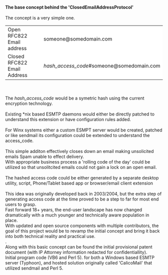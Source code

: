 <b>The base concept behind the 'ClosedEmailAddressProtocol' </b><br/>
<br/>
The concept is a very simple one. <br/>
<table>
 <tr>
  <td bgcolor="white" wrap=nowrap>Open RFC822 Email address</td><td bgcolor="white" wrap=nowrap>someone@somedomain.com </td>
 </tr>
 <tr>
 <td  bgcolor="white" wrap=nowrap>Closed RFC822 Email Address</td><td bgcolor="white" wrap=nowrap><i>hash_access_code</i>&#35;someone@somedomain.com</td>
 </tr>
</table>
<br/>
<br>
The <i>hash_access_code</i> would be a symetric hash using the current encryption technology.<br/>
<br/>
Existing *nix based ESMTP daemons would either be directly patched to understand this extension or have configuration rules added.<br/>
<br/>
For Winx systems either a custom ESMPT server would be created, patched or like sendmail its configuration could be extended to understand the access_code.<br/>
<br/>
This simple additon effectively closes down an email making unsolicited emails Spam unable to effect delivery.<br/>
With appropriate business process a 'rolling code of the day' could be utilized so that unsolitcited emails could not gain a lock on an open email.<br/>
<br/>
The hashed access code could be either generated by a separate desktop utility, script, Phone/Tablet based app or browser/email client extension<br/>
<br/>
This idea was originally developed back in 2003/2004, but the extra step of generating access code at the time proved to be a step to far for most end users to grasp.<br/>
Fast forward 18+ years, the end-user landscape has now changed dramatically with a much younger and technically aware population in place.<br/>
With updated and open source components with multiple contributors, the goal of this project would be to revamp the initial concept and bring it back into both technical
reality and practical use.<br/>.
<br/>
Along with this basic concept can be found the initial provisional patent document (with IP Attorney information redacted for confidentiallity). <br/>
Initial program code (VB6 and Perl 5). for both a Windows based ESMTP server (Typhoon), and hosted solution originally called 'CalicoMail' that utilized sendmail and Perl 5.<br/>



